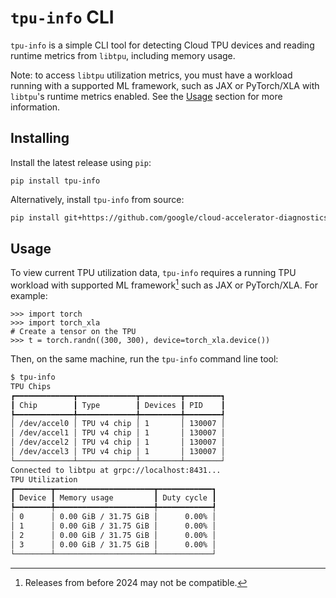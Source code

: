 <!--
 Copyright 2023 Google LLC
 
 Licensed under the Apache License, Version 2.0 (the "License");
 you may not use this file except in compliance with the License.
 You may obtain a copy of the License at
 
      https://www.apache.org/licenses/LICENSE-2.0
 
 Unless required by applicable law or agreed to in writing, software
 distributed under the License is distributed on an "AS IS" BASIS,
 WITHOUT WARRANTIES OR CONDITIONS OF ANY KIND, either express or implied.
 See the License for the specific language governing permissions and
 limitations under the License.
 -->
# `tpu-info` CLI

`tpu-info` is a simple CLI tool for detecting Cloud TPU devices and reading
runtime metrics from `libtpu`, including memory usage.

Note: to access `libtpu` utilization metrics, you must have a workload running
with a supported ML framework, such as JAX or PyTorch/XLA with `libtpu`'s
runtime metrics enabled. See the [Usage](#usage) section for more information.

## Installing

Install the latest release using `pip`:

```
pip install tpu-info
```

Alternatively, install `tpu-info` from source:

```bash
pip install git+https://github.com/google/cloud-accelerator-diagnostics/#subdirectory=tpu_info
```

## Usage

To view current TPU utilization data, `tpu-info` requires a running TPU workload
with supported ML framework[^1] such as JAX or PyTorch/XLA. For example:

```
>>> import torch
>>> import torch_xla
# Create a tensor on the TPU
>>> t = torch.randn((300, 300), device=torch_xla.device())
```

Then, on the same machine, run the `tpu-info` command line tool:

```bash
$ tpu-info
TPU Chips
┏━━━━━━━━━━━━━┳━━━━━━━━━━━━━┳━━━━━━━━━┳━━━━━━━━┓
┃ Chip        ┃ Type        ┃ Devices ┃ PID    ┃
┡━━━━━━━━━━━━━╇━━━━━━━━━━━━━╇━━━━━━━━━╇━━━━━━━━┩
│ /dev/accel0 │ TPU v4 chip │ 1       │ 130007 │
│ /dev/accel1 │ TPU v4 chip │ 1       │ 130007 │
│ /dev/accel2 │ TPU v4 chip │ 1       │ 130007 │
│ /dev/accel3 │ TPU v4 chip │ 1       │ 130007 │
└─────────────┴─────────────┴─────────┴────────┘
Connected to libtpu at grpc://localhost:8431...
TPU Utilization
┏━━━━━━━━┳━━━━━━━━━━━━━━━━━━━━━━┳━━━━━━━━━━━━┓
┃ Device ┃ Memory usage         ┃ Duty cycle ┃
┡━━━━━━━━╇━━━━━━━━━━━━━━━━━━━━━━╇━━━━━━━━━━━━┩
│ 0      │ 0.00 GiB / 31.75 GiB │      0.00% │
│ 1      │ 0.00 GiB / 31.75 GiB │      0.00% │
│ 2      │ 0.00 GiB / 31.75 GiB │      0.00% │
│ 3      │ 0.00 GiB / 31.75 GiB │      0.00% │
└────────┴──────────────────────┴────────────┘
```

[^1]: Releases from before 2024 may not be compatible.
